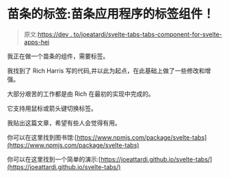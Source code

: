 # 苗条的标签:苗条应用程序的标签组件！

> 原文:[https://dev . to/joeatardi/svelte-tabs-tabs-component-for-svelte-apps-hei](https://dev.to/joeattardi/svelte-tabs-tabs-component-for-svelte-apps-hei)

我正在做一个苗条的组件，需要标签。

我找到了 Rich Harris 写的代码,并以此为起点，在此基础上做了一些修改和增强。

大部分艰苦的工作都是由 Rich 在最初的实现中完成的。

它支持用鼠标或箭头键切换标签。

我贴出这篇文章，希望有些人会觉得有用。

你可以在这里找到图书馆:[https://www.npmjs.com/package/svelte-tabs](https://www.npmjs.com/package/svelte-tabs)

你可以在这里找到一个简单的演示:[https://joeattardi.github.io/svelte-tabs/](https://joeattardi.github.io/svelte-tabs/)